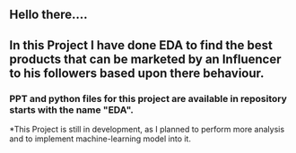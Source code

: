 ## Hello there....
## In this Project I have done EDA to find the best products that can be marketed by an Influencer to his followers based upon there behaviour.

### PPT and python files for this project  are available in repository starts with the name "EDA".

*This Project is still in development, as I planned to perform more analysis and to implement machine-learning model into it.

